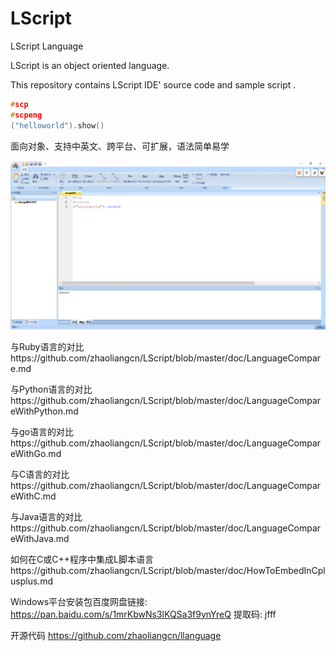 # LScript
LScript Language

LScript  is an object oriented language.

This repository contains LScript IDE' source code and sample script .

```c++
#scp
#scpeng
("helloworld").show()
```


面向对象、支持中英文、跨平台、可扩展，语法简单易学

![helloworld](https://github.com/zhaoliangcn/LScript/blob/master/helloworld.PNG)

与Ruby语言的对比https://github.com/zhaoliangcn/LScript/blob/master/doc/LanguageCompare.md

与Python语言的对比https://github.com/zhaoliangcn/LScript/blob/master/doc/LanguageCompareWithPython.md

与go语言的对比https://github.com/zhaoliangcn/LScript/blob/master/doc/LanguageCompareWithGo.md

与C语言的对比https://github.com/zhaoliangcn/LScript/blob/master/doc/LanguageCompareWithC.md

与Java语言的对比https://github.com/zhaoliangcn/LScript/blob/master/doc/LanguageCompareWithJava.md

如何在C或C++程序中集成L脚本语言https://github.com/zhaoliangcn/LScript/blob/master/doc/HowToEmbedInCplusplus.md

Windows平台安装包百度网盘链接: https://pan.baidu.com/s/1mrKbwNs3lKQSa3f9ynYreQ 提取码: jfff



开源代码
https://github.com/zhaoliangcn/llanguage
